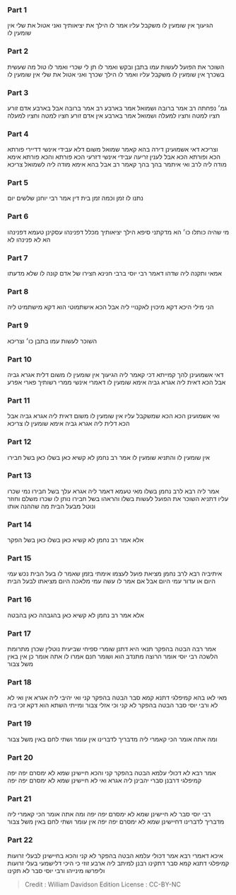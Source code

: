 
### Part 1
הגיעוך אין שומעין לו משקבל עליו אמר לו הילך את יציאותיך ואני אטול את שלי אין שומעין לו

### Part 2
השוכר את הפועל לעשות עמו בתבן ובקש ואמר לו תן לי שכרי ואמר לו טול מה שעשית בשכרך אין שומעין לו משקבל עליו ואמר לו הילך שכרך ואני אטול את שלי אין שומעין לו

### Part 3
גמ׳ נפחתה רב אמר ברובה ושמואל אמר בארבע רב אמר ברובה אבל בארבע אדם זורע חציו למטה וחציו למעלה ושמואל אמר בארבע אין אדם זורע חציו למטה וחציו למעלה

### Part 4
וצריכא דאי אשמועינן דירה בהא קאמר שמואל משום דלא עבידי אינשי דדיירי פורתא הכא ופורתא הכא אבל לענין זריעה עבידי אינשי דזרעי הכא פורתא והכא פורתא אימא מודה ליה לרב ואי איתמר בהך בהך קאמר רב אבל בהא אימא מודה ליה לשמואל צריכא

### Part 5
נתנו לו זמן וכמה זמן בית דין אמר רבי יוחנן שלשים יום

### Part 6
מי שהיה כותלו כו׳ הא מדקתני סיפא הילך יציאותיך מכלל דפנינהו עסקינן טעמא דפנינהו הא לא פנינהו לא

### Part 7
אמאי ותקנה ליה שדהו דאמר רבי יוסי ברבי חנינא חצירו של אדם קונה לו שלא מדעתו

### Part 8
הני מילי היכא דקא מיכוין לאקנויי ליה אבל הכא אישתמוטי הוא דקא מישתמיט ליה

### Part 9
השוכר לעשות עמו בתבן כו׳ וצריכא 

### Part 10
דאי אשמועינן להך קמייתא דכי קאמר ליה הגיעוך אין שומעין לו משום דלית אגרא גביה אבל הכא דאית ליה אגרא גביה אימא שומעין לו דאמרי אינשי ממרי רשותיך פארי אפרע

### Part 11
ואי אשמועינן הכא הכא שמשקבל עליו אין שומעין לו משום דאית ליה אגרא גביה אבל הכא דלית ליה אגרא גביה אימא שומעין לו צריכא

### Part 12
אין שומעין לו והתניא שומעין לו אמר רב נחמן לא קשיא כאן בשלו כאן בשל חבירו

### Part 13
אמר ליה רבא לרב נחמן בשלו מאי טעמא דאמר ליה אגרא עלך בשל חבירו נמי שכרו עליו דתניא השוכר את הפועל לעשות בשלו והראהו בשל חבירו נותן לו שכרו משלם וחוזר ונוטל מבעל הבית מה שההנה אותו

### Part 14
אלא אמר רב נחמן לא קשיא כאן בשלו כאן בשל הפקר

### Part 15
איתיביה רבא לרב נחמן מציאת פועל לעצמו אימתי בזמן שאמר לו בעל הבית נכש עמי היום או עדור עמי היום אבל אם אמר לו עשה עמי מלאכה היום מציאתו לבעל הבית

### Part 16
אלא אמר רב נחמן לא קשיא כאן בהגבהה כאן בהבטה

### Part 17
אמר רבה הבטה בהפקר תנאי היא דתנן שומרי ספיחי שביעית נוטלין שכרן מתרומת הלשכה רבי יוסי אומר הרוצה מתנדב הוא ושומר חנם אמרו לו אתה אומר כן אין באין משל צבור

### Part 18
מאי לאו בהא קמיפלגי דתנא קמא סבר הבטה בהפקר קני ואי יהיבי ליה אגרא אין ואי לא לא ורבי יוסי סבר הבטה בהפקר לא קני וכי אזלי צבור ומייתי השתא הוא דקא זכי ביה

### Part 19
ומה אתה אומר הכי קאמרי ליה מדבריך לדברינו אין עומר ושתי לחם באין משל צבור

### Part 20
אמר רבא לא דכולי עלמא הבטה בהפקר קני והכא חיישינן שמא לא ימסרם יפה יפה קמיפלגי דרבנן סברי יהבינן ליה אגרא ואי לא חיישינן שמא לא ימסרם יפה יפה 

### Part 21
רבי יוסי סבר לא חיישינן שמא לא ימסרם יפה יפה ומה אתה אומר הכי קאמרי ליה מדבריך לדברינו דחיישינן שמא לא ימסרם יפה יפה אין עומר ושתי לחם באין משל צבור

### Part 22
איכא דאמרי רבא אמר דכולי עלמא הבטה בהפקר לא קני והכא בחיישינן לבעלי זרועות קמיפלגי דתנא קמא סבר דתקינו רבנן למיתב ליה ארבע זוזי כי היכי דלישמעי בעלי זרועות וליפרשו מינייהו ורבי יוסי סבר לא תקינו

>Credit : William Davidson Edition
>License : CC-BY-NC
